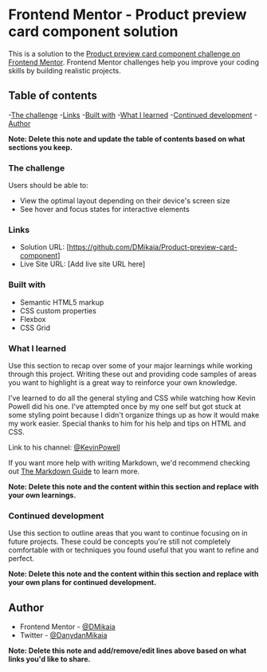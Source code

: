 # Frontend Mentor - Product preview card component solution

This is a solution to the [Product preview card component challenge on Frontend Mentor](https://www.frontendmentor.io/challenges/product-preview-card-component-GO7UmttRfa). Frontend Mentor challenges help you improve your coding skills by building realistic projects.

## Table of contents

  -[The challenge](#the-challenge)
  -[Links](#links)
  -[Built with](#built-with)
  -[What I learned](#what-i-learned)
  -[Continued development](#continued-development)
  -[Author](#author)

**Note: Delete this note and update the table of contents based on what sections you keep.**

### The challenge

Users should be able to:

- View the optimal layout depending on their device's screen size
- See hover and focus states for interactive elements

### Links

- Solution URL: [https://github.com/DMikaia/Product-preview-card-component]
- Live Site URL: [Add live site URL here]

### Built with

- Semantic HTML5 markup
- CSS custom properties
- Flexbox
- CSS Grid

### What I learned

Use this section to recap over some of your major learnings while working through this project. Writing these out and providing code samples of areas you want to highlight is a great way to reinforce your own knowledge.

I've learned to do all the general styling and CSS while watching how Kevin Powell did his one. I've attempted once by my one self but got stuck at some styling point because I didn't organize things up as how it would make my work easier. Special thanks to him for his help and tips on HTML and CSS.

Link to his channel: [@KevinPowell](https://www.youtube.com/@KevinPowell)

If you want more help with writing Markdown, we'd recommend checking out [The Markdown Guide](https://www.markdownguide.org/) to learn more.

**Note: Delete this note and the content within this section and replace with your own learnings.**

### Continued development

Use this section to outline areas that you want to continue focusing on in future projects. These could be concepts you're still not completely comfortable with or techniques you found useful that you want to refine and perfect.

**Note: Delete this note and the content within this section and replace with your own plans for continued development.**

## Author

- Frontend Mentor - [@DMikaia](https://www.frontendmentor.io/profile/DMikaia)
- Twitter - [@DanydanMikaia](https://www.twitter.com/DanydanMikaia)

**Note: Delete this note and add/remove/edit lines above based on what links you'd like to share.**
